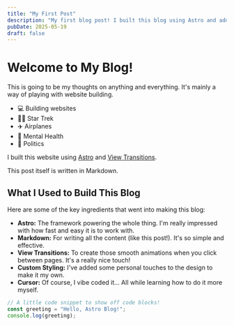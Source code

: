 ```yaml
---
title: "My First Post"
description: "My first blog post! I built this blog using Astro and added cool view transitions."
pubDate: 2025-05-19
draft: false
---
```


# Welcome to My Blog!

This is going to be my thoughts on anything and everything. It's mainly a way of playing with website building.
* 💻 Building websites
* 🖖🏽 Star Trek 
* ✈️ Airplanes
* 🧠 Mental Health
* 📰 Politics
 
I built this website using [Astro](https://astro.build/) and [View Transitions](https://docs.astro.build/en/guides/view-transitions/).

This post itself is written in Markdown.

## What I Used to Build This Blog

Here are some of the key ingredients that went into making this blog:

*   **Astro:** The framework powering the whole thing. I'm really impressed with how fast and easy it is to work with.
*   **Markdown:** For writing all the content (like this post!). It's so simple and effective.
*   **View Transitions:** To create those smooth animations when you click between pages. It's a really nice touch!
*   **Custom Styling:** I've added some personal touches to the design to make it my own.
*   **Cursor:** Of course, I vibe coded it... All while learning how to do it more myself.

```js
// A little code snippet to show off code blocks!
const greeting = "Hello, Astro Blog!";
console.log(greeting);
```